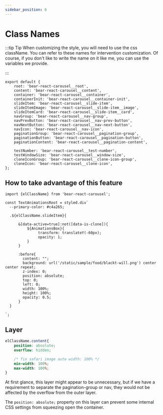 ```yaml
---
sidebar_position: 6
---
```


# Class Names

:::tip Tip
When customizing the style, you will need to use the css className. You can refer to these names for intervention customization. Of course, if you don't like to write the name on it like me, you can use the variables we provide.

:::

```tsx
export default {
    root: 'bear-react-carousel__root',
    content: 'bear-react-carousel__content',
    container: 'bear-react-carousel__container',
    containerInit: 'bear-react-carousel__container-init',
    slideItem: 'bear-react-carousel__slide-item',
    slideItemImage: 'bear-react-carousel__slide-item__image',
    slideItemCard: 'bear-react-carousel__slide-item__card',
    navGroup: 'bear-react-carousel__nav-group',
    navPrevButton: 'bear-react-carousel__nav-prev-button',
    navNextButton: 'bear-react-carousel__nav-next-button',
    navIcon: 'bear-react-carousel__nav-icon',
    paginationGroup: 'bear-react-carousel__pagination-group',
    paginationButton: 'bear-react-carousel__pagination-button',
    paginationContent: 'bear-react-carousel__pagination-content',

    testNumber: 'bear-react-carousel__test-number',
    testWindowSize: 'bear-react-carousel__window-size',
    cloneIconGroup: 'bear-react-carousel__clone-icon-group',
    cloneIcon: 'bear-react-carousel__clone-icon',
};
```

## How to take advantage of this feature

```tsx
import {elClassName} from 'bear-react-carousel';

const TextAnimationsRoot = styled.div`
  --primary-color: #c4a265;

  .${elClassName.slideItem}{
  
      &[data-active=true]:not([data-is-clone]){
          ${AnimationsBox}{
               transform: translateY(-60px);
               opacity: 1;
          }
      } 
      
      :before{
        content: "";
        background: url('/static/sample/food/blackt-will.png') center center repeat;
        z-index: 0;
        position: absolute;
        top: 0;
        left: 0;
        width: 100%;
        height: 100%;
        opacity: 0.5;
      }
  }
  
`;
```


## Layer

```css
elClassName.content{
    position: absolute;
    overflow: hidden;

    /* fix safari image auto width: 100% */
    min-width: 100%;
    max-width: 100%;
}
```
At first glance, this layer might appear to be unnecessary, but if we have a requirement to separate the pagination-group or nav, they would not be affected by the overflow from the outer layer.

The `position: absolute;` property on this layer can prevent some internal CSS settings from squeezing open the container.
